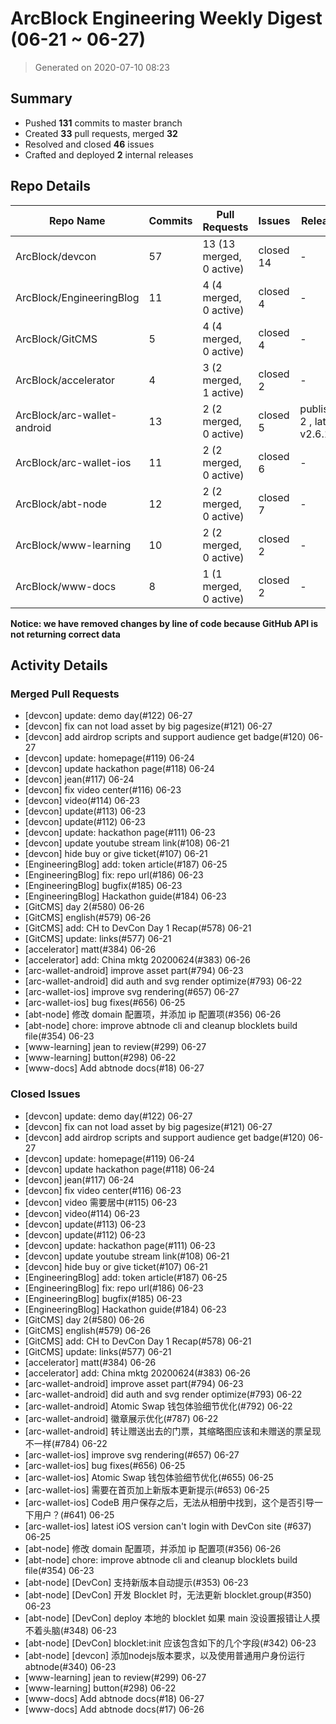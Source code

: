 # ArcBlock Engineering Weekly Digest (06-21 ~ 06-27)

> Generated on 2020-07-10 08:23

## Summary

* Pushed **131** commits to master branch
* Created **33** pull requests, merged **32**
* Resolved and closed **46** issues
* Crafted and deployed **2** internal releases

## Repo Details

| Repo Name                   | Commits | Pull Requests            | Issues    | Releases                     |
| --------------------------- | ------- | ------------------------ | --------- | ---------------------------- |
| ArcBlock/devcon             | 57      | 13 (13 merged, 0 active) | closed 14 | -                            |
| ArcBlock/EngineeringBlog    | 11      | 4 (4 merged, 0 active)   | closed 4  | -                            |
| ArcBlock/GitCMS             | 5       | 4 (4 merged, 0 active)   | closed 4  | -                            |
| ArcBlock/accelerator        | 4       | 3 (2 merged, 1 active)   | closed 2  | -                            |
| ArcBlock/arc-wallet-android | 13      | 2 (2 merged, 0 active)   | closed 5  | published 2 , latest v2.6.15 |
| ArcBlock/arc-wallet-ios     | 11      | 2 (2 merged, 0 active)   | closed 6  | -                            |
| ArcBlock/abt-node           | 12      | 2 (2 merged, 0 active)   | closed 7  | -                            |
| ArcBlock/www-learning       | 10      | 2 (2 merged, 0 active)   | closed 2  | -                            |
| ArcBlock/www-docs           | 8       | 1 (1 merged, 0 active)   | closed 2  | -                            |

**Notice: we have removed changes by line of code because GitHub API is not returning correct data**

## Activity Details

### Merged Pull Requests

- [devcon] update: demo day(#122) 06-27
- [devcon] fix can not load asset by big pagesize(#121) 06-27
- [devcon] add airdrop scripts and support audience get badge(#120) 06-27
- [devcon] update: homepage(#119) 06-24
- [devcon] update hackathon page(#118) 06-24
- [devcon] jean(#117) 06-24
- [devcon] fix video center(#116) 06-23
- [devcon] video(#114) 06-23
- [devcon] update(#113) 06-23
- [devcon] update(#112) 06-23
- [devcon] update: hackathon page(#111) 06-23
- [devcon] update youtube stream link(#108) 06-21
- [devcon] hide buy or give ticket(#107) 06-21
- [EngineeringBlog] add: token article(#187) 06-25
- [EngineeringBlog] fix: repo url(#186) 06-23
- [EngineeringBlog] bugfix(#185) 06-23
- [EngineeringBlog] Hackathon guide(#184) 06-23
- [GitCMS] day 2(#580) 06-26
- [GitCMS] english(#579) 06-26
- [GitCMS] add: CH to DevCon Day 1 Recap(#578) 06-21
- [GitCMS] update: links(#577) 06-21
- [accelerator] matt(#384) 06-26
- [accelerator] add: China mktg 20200624(#383) 06-26
- [arc-wallet-android] improve asset part(#794) 06-23
- [arc-wallet-android] did auth and svg render optimize(#793) 06-22
- [arc-wallet-ios] improve svg rendering(#657) 06-27
- [arc-wallet-ios] bug fixes(#656) 06-25
- [abt-node] 修改 domain 配置项，并添加 ip 配置项(#356) 06-26
- [abt-node] chore: improve abtnode cli and cleanup blocklets build file(#354) 06-23
- [www-learning] jean to review(#299) 06-27
- [www-learning] button(#298) 06-22
- [www-docs] Add abtnode docs(#18) 06-27

### Closed Issues

- [devcon] update: demo day(#122) 06-27
- [devcon] fix can not load asset by big pagesize(#121) 06-27
- [devcon] add airdrop scripts and support audience get badge(#120) 06-27
- [devcon] update: homepage(#119) 06-24
- [devcon] update hackathon page(#118) 06-24
- [devcon] jean(#117) 06-24
- [devcon] fix video center(#116) 06-23
- [devcon] video 需要居中(#115) 06-23
- [devcon] video(#114) 06-23
- [devcon] update(#113) 06-23
- [devcon] update(#112) 06-23
- [devcon] update: hackathon page(#111) 06-23
- [devcon] update youtube stream link(#108) 06-21
- [devcon] hide buy or give ticket(#107) 06-21
- [EngineeringBlog] add: token article(#187) 06-25
- [EngineeringBlog] fix: repo url(#186) 06-23
- [EngineeringBlog] bugfix(#185) 06-23
- [EngineeringBlog] Hackathon guide(#184) 06-23
- [GitCMS] day 2(#580) 06-26
- [GitCMS] english(#579) 06-26
- [GitCMS] add: CH to DevCon Day 1 Recap(#578) 06-21
- [GitCMS] update: links(#577) 06-21
- [accelerator] matt(#384) 06-26
- [accelerator] add: China mktg 20200624(#383) 06-26
- [arc-wallet-android] improve asset part(#794) 06-23
- [arc-wallet-android] did auth and svg render optimize(#793) 06-22
- [arc-wallet-android] Atomic Swap 钱包体验细节优化(#792) 06-22
- [arc-wallet-android] 徽章展示优化(#787) 06-22
- [arc-wallet-android] 转让赠送出去的门票，其缩略图应该和未赠送的票呈现不一样(#784) 06-22
- [arc-wallet-ios] improve svg rendering(#657) 06-27
- [arc-wallet-ios] bug fixes(#656) 06-25
- [arc-wallet-ios] Atomic Swap 钱包体验细节优化(#655) 06-25
- [arc-wallet-ios] 需要在首页加上新版本更新提示(#653) 06-25
- [arc-wallet-ios] CodeB 用户保存之后，无法从相册中找到，这个是否引导一下用户？(#641) 06-25
- [arc-wallet-ios] latest iOS version can't login with DevCon site (#637) 06-25
- [abt-node] 修改 domain 配置项，并添加 ip 配置项(#356) 06-26
- [abt-node] chore: improve abtnode cli and cleanup blocklets build file(#354) 06-23
- [abt-node] [DevCon] 支持新版本自动提示(#353) 06-23
- [abt-node] [DevCon] 开发 Blocklet 时，无法更新 blocklet.group(#350) 06-23
- [abt-node] [DevCon] deploy 本地的 blocklet 如果 main 没设置报错让人摸不着头脑(#348) 06-23
- [abt-node] [DevCon] blocklet:init 应该包含如下的几个字段(#342) 06-23
- [abt-node] [devcon] 添加nodejs版本要求，以及使用普通用户身份运行abtnode(#340) 06-23
- [www-learning] jean to review(#299) 06-27
- [www-learning] button(#298) 06-22
- [www-docs] Add abtnode docs(#18) 06-27
- [www-docs] Add abtnode docs(#17) 06-26
